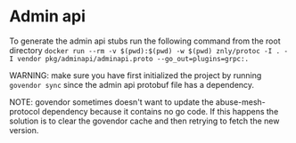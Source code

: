 # Admin api

To generate the admin api stubs run the following command from the root directory `docker run --rm -v $(pwd):$(pwd) -w $(pwd) znly/protoc -I . -I vendor pkg/adminapi/adminapi.proto --go_out=plugins=grpc:.`

WARNING: make sure you have first initialized the project by running `govendor sync` since the admin api protobuf file has a dependency.

NOTE: govendor sometimes doesn't want to update the abuse-mesh-protocol dependency because it contains no go code. If this happens the solution is to clear the govendor cache and then retrying to fetch the new version.